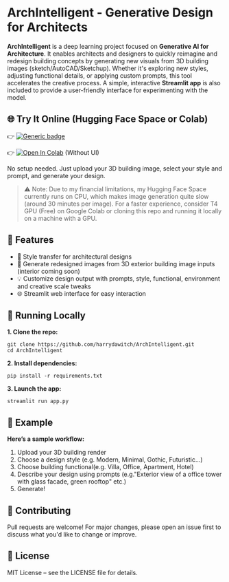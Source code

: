 # ArchIntelligent - Generative Design for Architects

**ArchIntelligent** is a deep learning project focused on **Generative AI for Architecture**. It enables architects and designers to quickly reimagine and redesign building concepts by generating new visuals from 3D building images (sketch/AutoCAD/Sketchup). Whether it's exploring new styles, adjusting functional details, or applying custom prompts, this tool accelerates the creative process. A simple, interactive **Streamlit app** is also included to provide a user-friendly interface for experimenting with the model.

## 🌐 Try It Online (Hugging Face Space or Colab)
👉 [![Generic badge](https://img.shields.io/badge/🤗-Open%20in%20Spaces-blue.svg)]([https://huggingface.co/spaces/pharma/CLIP-Interrogator](https://huggingface.co/spaces/harrydawitch/ArchIntelligent))

👉 [![Open In Colab](https://colab.research.google.com/assets/colab-badge.svg)](https://colab.research.google.com/github/harrydawitch/ArchIntelligent/blob/master/run_on_colab.ipynb) (Without UI)

No setup needed. Just upload your 3D building image, select your style and prompt, and generate your design.

>⚠️ Note: Due to my financial limitations, my Hugging Face Space currently runs on CPU, which makes image generation quite slow (around 30 minutes per image).
For a faster experience, consider T4 GPU (Free) on Google Colab or cloning this repo and running it locally on a machine with a GPU.

## 🚀 Features
- 🎨 Style transfer for architectural designs
- 🏢 Generate redesigned images from 3D exterior building image inputs (interior coming soon)
- 💡 Customize design output with prompts, style, functional, environment and creative scale tweaks
- 🌐 Streamlit web interface for easy interaction

## 🧪 Running Locally
**1. Clone the repo:**
```console
git clone https://github.com/harrydawitch/ArchIntelligent.git
cd ArchIntelligent
```

**2. Install dependencies:**
```console
pip install -r requirements.txt
```

**3. Launch the app:**

```console
streamlit run app.py
```

## 📸 Example
**Here’s a sample workflow:**
1. Upload your 3D building render
2. Choose a design style (e.g. Modern, Minimal, Gothic, Futuristic...)
3. Choose building functional(e.g. Villa, Office, Apartment, Hotel)
4. Describe your design using prompts (e.g."Exterior view of a office tower with glass facade, green rooftop" etc.)
5. Generate!
   
## 🤝 Contributing
Pull requests are welcome! For major changes, please open an issue first to discuss what you'd like to change or improve.


## 📄 License
MIT License – see the LICENSE file for details.
